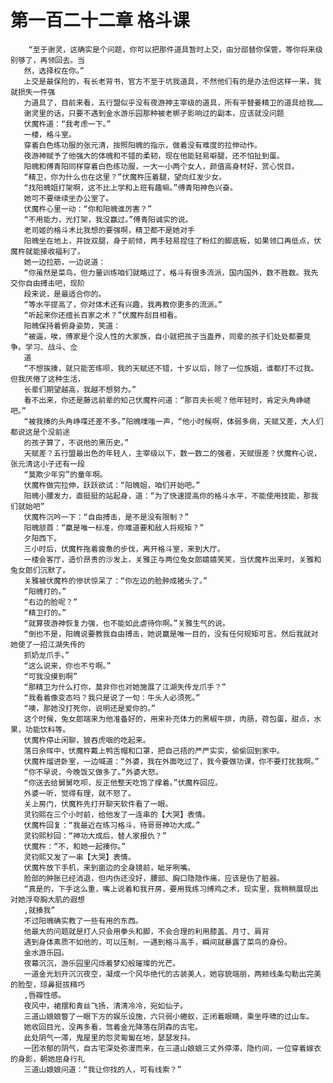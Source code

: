# 第一百二十二章 格斗课
        “至于谢灵，这确实是个问题，你可以把那件道具暂时上交，由分部替你保管，等你将来级别够了，再领回去。当
       然，选择权在你。”
       上交是最保险的，有长老背书，官方不至于坑我道具，不然他们有的是办法但这样一来，我就损失一件强
       力道具了，目前来看，五行盟似乎没有夜游神主宰级的道具，所有平替姜精卫的道具给我……
       谢灵里的话，只要不遇到金水游乐园那种被老梆子影响过的副本，应该就没问题
       伏魔杵道：“我考虑一下。”
       一楼，格斗室。
       穿着白色练功服的张元清，按照阳魄的指示，做着没有难度的拉伸动作。
       夜游神赋予了他强大的体魄和不错的柔韧，现在他能轻易噼腿，还不怕扯到蛋。
       阳魄和傅青阳同样穿着白色练功服，一大一小两个女人，颜值高身材好，赏心悦目。
       “精卫，你为什么也在这里？”伏魔杵压着腿，望向红发少女。
       “找阳魄姐打架啊，这不比上学和上班有趣嘛。”傅青阳神色兴奋。
       她可不要继续坐办公室了。
       伏魔杵心里一动：“你和阳魄谁厉害？”
       “不用能力，光打架，我没赢过。”傅青阳诚实的说。
       老司姬的格斗术比我想的要强啊，精卫都不是她对手
       阳魄坐在地上，并拢双腿，身子前倾，两手轻易捏住了粉红的脚底板，如果领口再低点，伏魔杵就能接收福利了。
       她一边拉筋，一边说道：
       “你虽然是菜鸟，但力量训练咱们就略过了，格斗有很多流派，国内国外，数不胜数。我先交你自由搏击吧，现阶
       段来说，是最适合你的。
       “等水平提高了，你对体术还有兴趣，我再教你更多的流派。”
       “听起来你还擅长百家之术？”伏魔杵刮目相看。
       阳魄保持着俯身姿势，笑道：
       “被逼，唉，傅家是个没人性的大家族，自小就把孩子当蛊养，同辈的孩子们处处都要竞争。学习、战斗、佥
       道
       “不想挨揍，就只能苦练呗，我的天赋还不错，十岁以后，除了一位族姐，谁都打不过我。但我厌倦了这种生活，
       长辈们期望越高，我越不想努力。”
       看不出来，你还是藤远前辈的知己伏魔杵问道：“那百夫长呢？他年轻时，肯定头角峥嵯吧。”
       “被我揍的头角峥喋还差不多。”阳魄噗嗤一声，“他小时候啊，体弱多病，天赋又差，大人们都说这是个没前途
       的孩子算了，不说他的黑历史。”
       天赋差？五行盟最出色的年轻人，主宰级以下，数一数二的强者，天赋很差？伏魔杵心说，张元清这小子还有一段
       “莫欺少年穷”的童年啊。
       伏魔杵做完拉伸，跃跃欲试：“阳魄姐，咱们开始吧。”
       阳魄小腰发力，直挺挺的站起身，道：“为了快速提高你的格斗水平，不能使用技能，那我们就始吧”
       伏魔杵沉吟一下：“自由搏击，是不是没有限制？”
       阳魄颔首：“赢是唯一标准，你难道要和敌人将规矩？”
       夕阳西下。
       三小时后，伏魔杵拖着疲惫的步伐，离开格斗室，来到大厅。
       一楼会客厅，造价昂贵的沙发上，关雅正与两位兔女郎嬉嬉笑笑，当伏魔杵出来时，关雅和兔女郎们沉默了。
       关雅被伏魔杵的惨状惊呆了：“你左边的脸肿成猪头了。”
       “阳魄打的。”
       “右边的脸呢？”
       “精卫打的。”
       “就算夜游神恢复力强，也不能如此虐待你啊。”关雅生气的说。
       “倒也不是，阳魄说要教我自由搏击，她说赢是唯一目的，没有任何规矩可言。然后我就对她使了一招江湖失传的
       抓奶龙爪手。”
       “这么说来，你也不亏啊。”
       “可我没摸到啊”
       “那精卫为什么打你，莫非你也对她施展了江湖失传龙爪手？”
       “我看着像变态吗？我只是说了一句：牛头人必须死。”
       “噢，那她没打死你，说明还是爱你的。”
       这个时候，兔女郎端来为他准备好的，用来补充体力的黑椒牛排，肉肠，荷包蛋，甜点，水果，功能饮料等。
       伏魔杵停止闲聊，狼吞虎咽的吃起来。
       落日余晖中，伏魔杵戴上鸭舌帽和口罩，把自己捂的严严实实，偷偷回到家中。
       伏魔杵熘进卧室，一边喊道：“外婆，我在外面吃过了，我今要做功课，你不要打扰我啊。”
       “你不早说，今晚饭又做多了。”外婆大怒。
       “你送去给舅舅吃呗，反正他整天吃饱了撑着。”伏魔杵回应。
       外婆一听，觉得有理，就不怒了。
       关上房门，伏魔杵先打开聊天软件看了一眼。
       灵钧熙在三个小时前，给他发了一连串的【大哭】表情。
       伏魔杵回复：“我最近在练习格斗，待哥哥神功大成。”
       灵钧熙秒回：“神功大成后，替人家报仇？”
       伏魔杵：“不，和她一起揍你。”
       灵钧熙又发了一串【大哭】表情。
       伏魔杵放下手机，来到窗边的全身镜前，眦牙咧嘴。
       脸部的肿胀已经消退，但内伤还没好，腰部、胸口隐隐作痛，应该是伤了脏器。
       “真是的，下手这么重，嘴上说着和我开房，要用我练习缚鸡之术，现实里，我稍稍展现出对她浮夸胸大肌的遐想
       ,就揍我”
       不过阳魄确实教了一些有用的东西。
       他最大的问题就是打人只会用拳头和脚，不会合理的利用膝盖、月寸、肩背
       遇到身体素质不如他的，可以压制，一遇到格斗高手，瞬间就暴露了菜鸟的身份。
       金水游乐园。
       夜幕沉沉，游乐园里闪烁着梦幻般璀璨的光芒。
       一道金光划开沉沉夜空，凝成一个风华绝代的古装美人，她容貌端丽，两颊线条勾勒出完美的脸型，琼鼻挺拔精巧
       ,唇瓣性感。
       夜风中，裙摆和青丝飞扬，清清冷冷，宛如仙子。
       三道山娘娘瞥了一眼下方的娱乐设施，六只弱小蜷蚁，正闭着眼睛，乘坐呼啸的过山车。
       她收回目光，没再多看，驾着金光降落在阴森的古宅。
       此处阴气一滞，鬼屋里的怨灵匍匐在地，瑟瑟发抖。
       一团浓郁的阴气，自古宅深处弥漫而来，在三道山娘娘三丈外停滞，隐约间，一位穿着嫁衣的身影，朝她屈身行礼
       三道山娘娘问道：“我让你找的人，可有线索？”